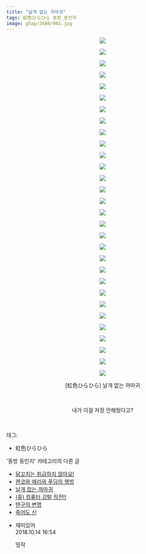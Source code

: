 ```yaml
---
title: "날개 없는 까마귀"
tags: 虹色ひらひら 동방_동인지
image: ghap/2680/001.jpg
---
```

<div class="article">
<p style="text-align: center; clear: none; float: none;"><img src="{{ site.nasurl }}/ghap/2680/001.jpg"/></p>
<p style="text-align: center; clear: none; float: none;"><img src="{{ site.nasurl }}/ghap/2680/002.jpg"/></p>
<p style="text-align: center; clear: none; float: none;"><img src="{{ site.nasurl }}/ghap/2680/003.jpg"/></p>
<p style="text-align: center; clear: none; float: none;"><img src="{{ site.nasurl }}/ghap/2680/004.jpg"/></p>
<p style="text-align: center; clear: none; float: none;"><img src="{{ site.nasurl }}/ghap/2680/005.jpg"/></p>
<p style="text-align: center; clear: none; float: none;"><img src="{{ site.nasurl }}/ghap/2680/006.jpg"/></p>
<p style="text-align: center; clear: none; float: none;"><img src="{{ site.nasurl }}/ghap/2680/007.jpg"/></p>
<p style="text-align: center; clear: none; float: none;"><img src="{{ site.nasurl }}/ghap/2680/008.jpg"/></p>
<p style="text-align: center; clear: none; float: none;"><img src="{{ site.nasurl }}/ghap/2680/009.jpg"/></p>
<p style="text-align: center; clear: none; float: none;"><img src="{{ site.nasurl }}/ghap/2680/010.jpg"/></p>
<p style="text-align: center; clear: none; float: none;"><img src="{{ site.nasurl }}/ghap/2680/011.jpg"/></p>
<p style="text-align: center; clear: none; float: none;"><img src="{{ site.nasurl }}/ghap/2680/012.jpg"/></p>
<p style="text-align: center; clear: none; float: none;"><img src="{{ site.nasurl }}/ghap/2680/013.jpg"/></p>
<p style="text-align: center; clear: none; float: none;"><img src="{{ site.nasurl }}/ghap/2680/014.jpg"/></p>
<p style="text-align: center; clear: none; float: none;"><img src="{{ site.nasurl }}/ghap/2680/015.jpg"/></p>
<p style="text-align: center; clear: none; float: none;"><img src="{{ site.nasurl }}/ghap/2680/016.jpg"/></p>
<p style="text-align: center; clear: none; float: none;"><img src="{{ site.nasurl }}/ghap/2680/017.jpg"/></p>
<p style="text-align: center; clear: none; float: none;"><img src="{{ site.nasurl }}/ghap/2680/018.jpg"/></p>
<p style="text-align: center; clear: none; float: none;"><img src="{{ site.nasurl }}/ghap/2680/019.jpg"/></p>
<p style="text-align: center; clear: none; float: none;"><img src="{{ site.nasurl }}/ghap/2680/020.jpg"/></p>
<p style="text-align: center; clear: none; float: none;"><img src="{{ site.nasurl }}/ghap/2680/021.jpg"/></p>
<p style="text-align: center; clear: none; float: none;"><img src="{{ site.nasurl }}/ghap/2680/022.jpg"/></p>
<p style="text-align: center; clear: none; float: none;"><img src="{{ site.nasurl }}/ghap/2680/023.jpg"/></p>
<p style="text-align: center; clear: none; float: none;"><img src="{{ site.nasurl }}/ghap/2680/024.jpg"/></p>
<p style="text-align: center; clear: none; float: none;"><img src="{{ site.nasurl }}/ghap/2680/025.jpg"/></p>
<p style="text-align: center; clear: none; float: none;"><img src="{{ site.nasurl }}/ghap/2680/026.jpg"/></p>
<p style="text-align: center; clear: none; float: none;"><img src="{{ site.nasurl }}/ghap/2680/027.jpg"/></p>
<p style="text-align: center; clear: none; float: none;"><img src="{{ site.nasurl }}/ghap/2680/028.jpg"/></p>
<p style="text-align: center; clear: none; float: none;"><img src="{{ site.nasurl }}/ghap/2680/029.jpg"/></p>
<p style="text-align: center; clear: none; float: none;"><img src="{{ site.nasurl }}/ghap/2680/030.jpg"/></p>
<p style="text-align: center; clear: none; float: none;">[虹色ひらひら] 날개 없는 까마귀</p>
<p style="text-align: center; clear: none; float: none;"><br/></p>
<p style="text-align: center; clear: none; float: none;">내가 이걸 저장 안해뒀다고?</p>
<p><br/></p>
</div><div class="tagTrail">
<p>태그: </p>
<ul>
<li>虹色ひらひら</li>
</ul>
</div><div class="another">
<p>'동방 동인지' 카테고리의 다른 글</p>
<ul>
<li><a href="/2016-10-26-ghap_2684">닭꼬치는 취급하지 않아요!</a></li>
<li><a href="/2016-10-26-ghap_2683">렌코와 메리와 푸딩의 행방</a></li>
<li><a href="/2016-10-25-ghap_2680">날개 없는 까마귀</a></li>
<li><a href="/2016-10-25-ghap_2679">(홍) 컴퓨터 강탈 작전!!</a></li>
<li><a href="/2016-10-25-ghap_2678">텐구의 변명</a></li>
<li><a href="/2016-10-24-ghap_2677">죽어도 신</a></li>
</ul>
</div><div class="cb_module cb_fluid">
<div class="cb_wrt cb_profile">
<div class="comment">
<ul>
<li class="cb_thumb_off" id="comment15354860">
<div class="cb_comment_area">
<div class="cb_info_area">
<div class="cb_section">
<span class="cb_nick_name">재미있어</span>
</div>
<div class="cb_section">
<span class="cb_date">2018.10.14 16:54 </span>
</div>
</div>
<div class="cb_dsc_comment">
<p class="cb_dsc">
											띵작
										</p>
</div>
</div></li>
</ul>
</div>
</div><!-- commentList close -->
</div>